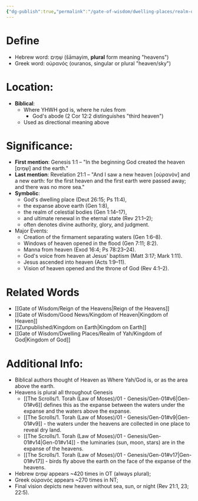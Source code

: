 ```yaml
---
{"dg-publish":true,"permalink":"/gate-of-wisdom/dwelling-places/realm-of-yah/heaven/","tags":["GateWisdom","#RealmofYah","H"]}
---
```


# Define
- Hebrew word: שָׁמַיִם (šāmayim, **plural** form meaning "heavens")
- Greek word: οὐρανός (ouranos, singular or plural "heaven/sky")

# Location: 
- **Biblical**: 
	- Where YHWH god is, where he rules from
		- God's abode (2 Cor 12:2 distinguishes "third heaven") 
	- Used as directional meaning above

# Significance:
- **First mention**: Genesis 1:1 – "In the beginning God created the heaven [שָׁמַיִם] and the earth."
- **Last mention**: Revelation 21:1 – "And I saw a new heaven [οὐρανὸν] and a new earth: for the first heaven and the first earth were passed away; and there was no more sea."
- **Symbolic**: 
	- God's dwelling place (Deut 26:15; Ps 11:4), 
	- the expanse above earth (Gen 1:8), 
	- the realm of celestial bodies (Gen 1:14–17), 
	- and ultimate renewal in the eternal state (Rev 21:1–2); 
	- often denotes divine authority, glory, and judgment.
- Major Events:
    - Creation of the firmament separating waters (Gen 1:6–8).
    - Windows of heaven opened in the flood (Gen 7:11; 8:2).
    - Manna from heaven (Exod 16:4; Ps 78:23–24).
    - God's voice from heaven at Jesus' baptism (Matt 3:17; Mark 1:11).
    - Jesus ascended into heaven (Acts 1:9–11).
    - Vision of heaven opened and the throne of God (Rev 4:1–2).
# Related Words
- [[Gate of Wisdom/Reign of the Heavens\|Reign of the Heavens]]
- [[Gate of Wisdom/Good News/Kingdom of Heaven\|Kingdom of Heaven]]
- [[Zunpublished/Kingdom on Earth\|Kingdom on Earth]]
- [[Gate of Wisdom/Dwelling Places/Realm of Yah/Kingdom of God\|Kingdom of God]]

# Additional Info:
- Biblical authors thought of Heaven as Where Yah/God is, or as the area above the earth.
- Heavens is plural all throughout Genesis
	- [[The Scrolls/1. Torah (Law of Moses)/01 - Genesis/Gen-01#v6\|Gen-01#v6]] defines this as the expanse between the waters under the expanse and the waters above the expanse.
	- [[The Scrolls/1. Torah (Law of Moses)/01 - Genesis/Gen-01#v9\|Gen-01#v9]] - the waters under the heavens are collected in one place to reveal dry land.
	- [[The Scrolls/1. Torah (Law of Moses)/01 - Genesis/Gen-01#v14\|Gen-01#v14]] - the luminaries (sun, moon, stars) are in the expanse of the heavens.
	- [[The Scrolls/1. Torah (Law of Moses)/01 - Genesis/Gen-01#v17\|Gen-01#v17]] - birds fly above the earth on the face of the expanse of the heavens.
- Hebrew שָׁמַיִם appears ~420 times in OT (always plural); 
- Greek οὐρανός appears ~270 times in NT; 
- Final vision depicts new heaven without sea, sun, or night (Rev 21:1, 23; 22:5).





